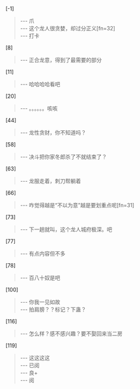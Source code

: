 
[-1] 
>--- 爪<br>
>--- 这个龙人很贪婪，却过分正义[fn=32]<br>
>--- 打卡<br>

[8] 
>--- 正合龙意，得到了最需要的部分<br>

[11] 
>--- 哈哈哈哈看吧<br>

[20] 
>--- 。。。。。。咳咳<br>

[44] 
>--- 龙性贪财，你不知道吗？<br>

[58] 
>--- 决斗把你家冬郎杀了不就结束了？<br>

[63] 
>--- 龙服走着，刺刀帮躺着<br>

[66] 
>--- 咋觉得越是“不以为意”越是要划重点呢[fn=31]<br>

[73] 
>--- 下一趟就叫，这个龙人城府极深。吧<br>

[77] 
>--- 有点内容但不多<br>

[78] 
>--- 百八十奴是吧<br>

[100] 
>--- 你我一见如故<br>
>--- 拍肩膀？？标记？下蛊？<br>

[116] 
>--- 怎么样？感不感兴趣？要不娶回来当二房<br>

[119] 
>--- 这这这这<br>
>--- 已阅<br>
>--- 良+<br>
>--- 阅<br>
